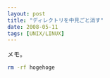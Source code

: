 ```yaml
---
layout: post
title: "ディレクトリを中見ごと消す"
date: 2008-05-11
tags: [UNIX/LINUX]
---
```

メモ。

```sh
rm -rf hogehoge
```
